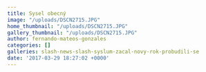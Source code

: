 ```yaml
---
title: Sysel obecný
image: "/uploads/DSCN2715.JPG"
home_thumbnail: "/uploads/DSCN2715.JPG"
gallery_thumbnail: "/uploads/DSCN2715.JPG"
author: fernando-mateos-gonzales
categories: []
galleries: slash-news-slash-syslum-zacal-novy-rok-probudili-se
date: '2017-03-29 18:27:02 +0000'
---
```


